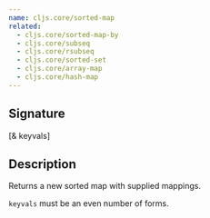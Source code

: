 ```yaml
---
name: cljs.core/sorted-map
related:
  - cljs.core/sorted-map-by
  - cljs.core/subseq
  - cljs.core/rsubseq
  - cljs.core/sorted-set
  - cljs.core/array-map
  - cljs.core/hash-map
---
```


## Signature
[& keyvals]


## Description

Returns a new sorted map with supplied mappings.

`keyvals` must be an even number of forms.
